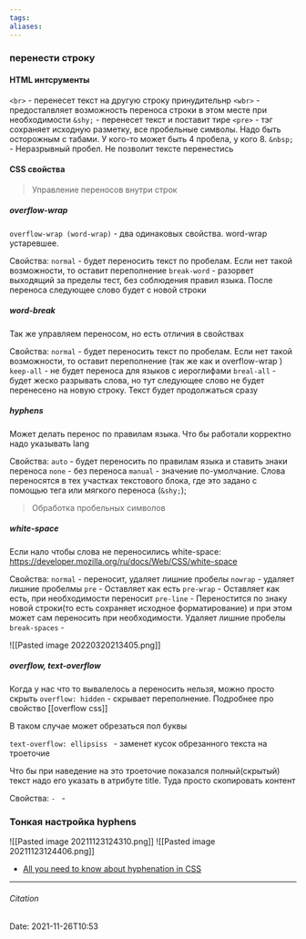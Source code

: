 ```yaml
---
tags: 
aliases: 
---
```


### перенести строку
#### HTML интсрументы
`<br>` - перенесет текст на другую строку принудительнр
`<wbr>` - предосталвляет возможность переноса строки в этом месте при необходимости
`&shy;` - перенесет текст и поставит тире
`<pre>` - тэг сохраняет исходную разметку, все пробельные символы.  Надо быть осторожным с табами. У кого-то может быть 4 пробела, у кого 8.
`&nbsp;` - Неразрывный пробел. Не позволит тексте перенестись

#### CSS свойства

>Управление переносов внутри строк

##### overflow-wrap

`overflow-wrap (word-wrap)` - два одинаковых свойства. word-wrap устаревшее.

Свойства: 
`normal` - будет переносить  текст по пробелам. Если нет такой возможности, то оставит переполнение
`break-word` - разорвет выходящий за пределы тест, без соблюдения правил языка. После переноса следующее слово будет с новой строки


##### word-break
Так же управляем переносом, но есть отличия в свойствах

Свойства: 
`normal` - будет переносить  текст по пробелам. Если нет такой возможности, то оставит переполнение (так же как и overflow-wrap )
`keep-all` - не будет переноса для языков с иероглифами
`breal-all` - будет жеско разрывать слова, но тут следующее слово не будет перенесено на новую строку. Текст будет продолжаться сразу

##### hyphens

Может делать перенос по правилам языка. Что бы работали корректно надо указывать lang

Свойства: 
`auto` - будет переносить по правилам языка и ставить знаки переноса
`none` - без переноса
`manual` - значение по-умолчание. Слова переносятся в тех участках текстового блока, где это задано с помощью тега <wbr> или мягкого переноса (`&shy;`);


>Обработка пробельных символов

##### white-space

Если нало чтобы слова не переносились white-space: 
<https://developer.mozilla.org/ru/docs/Web/CSS/white-space>

Свойства:
`normal` - переносит, удаляет лишние пробелы
`nowrap` - удаляет лишние пробелмы
`pre` - Оставляет как есть
`pre-wrap` - Оставляет как есть, при необходимости переносит
`pre-line` - Переностится по знаку новой строки(то есть сохраняет исходное форматирование) и при этом может сам переносить при необходимости. Удаляет лишние пробелы
`break-spaces` - 

![[Pasted image 20220320213405.png]]

##### overflow, text-overflow

Когда у нас что то вывалелось а переносить нельзя, можно просто скрыть
`overflow: hidden` - скрывает переполнение. Подробнее про свойство [[overflow css]]

В таком случае может обрезаться пол буквы

`text-overflow: ellipsiss ` - заменет кусок обрезанного текста на троеточие

Что бы при наведение на это троеточие показался полный(скрытый) текст надо его указать в атрибуте title. Туда просто скопировать контент




Свойства:
`` - 
`` - 



### Тонкая настройка hyphens
![[Pasted image 20211123124310.png]] 
![[Pasted image 20211123124406.png]]
- [All you need to know about hyphenation in CSS](https://medium.com/clear-left-thinking/all-you-need-to-know-about-hyphenation-in-css-2baee2d89179)


---
###### Citation



Date: 2021-11-26T10:53
